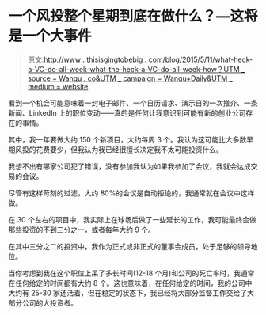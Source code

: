 # 一个风投整个星期到底在做什么？—这将是一个大事件

> 原文:[http://www . thisisgingtobebig . com/blog/2015/5/11/what-heck-a-VC-do-all-week-what-the-heck-a-VC-do-all-week-how？UTM _ source = Wanqu . co&UTM _ campaign = Wanqu+Daily&UTM _ medium = website](http://www.thisisgoingtobebig.com/blog/2015/5/11/what-the-heck-does-a-vc-do-all-week-anyway?utm_source=wanqu.co&utm_campaign=Wanqu+Daily&utm_medium=website)

看到一个机会可能意味着一封电子邮件、一个日历请求、演示日的一次推介、一条新闻、LinkedIn 上的职位变动——真的是任何让我意识到可能有新的创业公司存在的事情。

其中，我一年要做大约 150 个新项目，大约每周 3 个。我认为这可能比大多数早期风投的花费要少，但我认为我已经很擅长决定我不太可能投资什么。

我想不出有哪家公司犯了错误，没有参加我认为如果我参加了会议，我就会达成交易的会议。

尽管有这样苛刻的过滤，大约 80%的会议是自动拒绝的，我通常就在会议中这样做。

在 30 个左右的项目中，我实际上在球场后做了一些延长的工作，我可能最终会做那些投资的不到三分之一，或者每年大约 9 个。

在其中三分之二的投资中，我作为正式或非正式的董事会成员，处于足够的领导地位。

当你考虑到我在这个职位上呆了多长时间(12-18 个月)和公司的死亡率时，我通常在任何给定的时间都有大约 8 个。这也意味着，在任何给定的时间，我的公司中大约有 25-30 家还活着，但在稳定的状态下，我已经将大部分监督工作交给了大部分公司的大投资者。